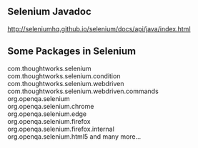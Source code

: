 ## Selenium Javadoc

http://seleniumhq.github.io/selenium/docs/api/java/index.html 

## Some Packages in Selenium
com.thoughtworks.selenium	 
com.thoughtworks.selenium.condition	 
com.thoughtworks.selenium.webdriven	 
com.thoughtworks.selenium.webdriven.commands	 
org.openqa.selenium	 
org.openqa.selenium.chrome	 
org.openqa.selenium.edge	
org.openqa.selenium.firefox	 
org.openqa.selenium.firefox.internal	 
org.openqa.selenium.html5
and many more... 
